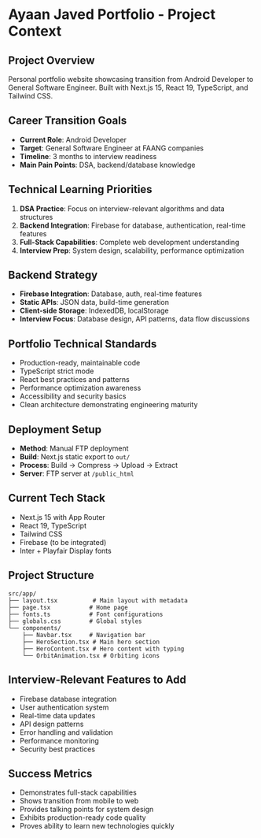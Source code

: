 # Ayaan Javed Portfolio - Project Context

## Project Overview
Personal portfolio website showcasing transition from Android Developer to General Software Engineer. Built with Next.js 15, React 19, TypeScript, and Tailwind CSS.

## Career Transition Goals
- **Current Role**: Android Developer  
- **Target**: General Software Engineer at FAANG companies
- **Timeline**: 3 months to interview readiness
- **Main Pain Points**: DSA, backend/database knowledge

## Technical Learning Priorities
1. **DSA Practice**: Focus on interview-relevant algorithms and data structures
2. **Backend Integration**: Firebase for database, authentication, real-time features
3. **Full-Stack Capabilities**: Complete web development understanding
4. **Interview Prep**: System design, scalability, performance optimization

## Backend Strategy
- **Firebase Integration**: Database, auth, real-time features
- **Static APIs**: JSON data, build-time generation
- **Client-side Storage**: IndexedDB, localStorage
- **Interview Focus**: Database design, API patterns, data flow discussions

## Portfolio Technical Standards
- Production-ready, maintainable code
- TypeScript strict mode
- React best practices and patterns
- Performance optimization awareness
- Accessibility and security basics
- Clean architecture demonstrating engineering maturity

## Deployment Setup
- **Method**: Manual FTP deployment
- **Build**: Next.js static export to `out/`
- **Process**: Build → Compress → Upload → Extract
- **Server**: FTP server at `/public_html`

## Current Tech Stack
- Next.js 15 with App Router
- React 19, TypeScript
- Tailwind CSS
- Firebase (to be integrated)
- Inter + Playfair Display fonts

## Project Structure
```
src/app/
├── layout.tsx          # Main layout with metadata
├── page.tsx           # Home page
├── fonts.ts           # Font configurations
├── globals.css        # Global styles
└── components/
    ├── Navbar.tsx     # Navigation bar
    ├── HeroSection.tsx # Main hero section
    ├── HeroContent.tsx # Hero content with typing
    └── OrbitAnimation.tsx # Orbiting icons
```

## Interview-Relevant Features to Add
- Firebase database integration
- User authentication system
- Real-time data updates
- API design patterns
- Error handling and validation
- Performance monitoring
- Security best practices

## Success Metrics
- Demonstrates full-stack capabilities
- Shows transition from mobile to web
- Provides talking points for system design
- Exhibits production-ready code quality
- Proves ability to learn new technologies quickly